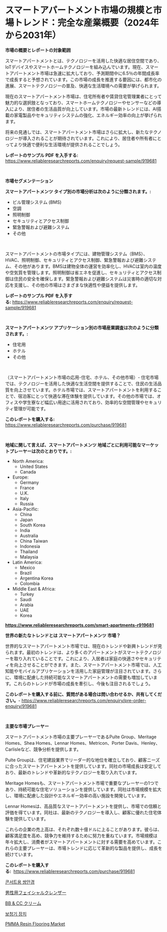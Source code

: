 <p><h1>スマートアパートメント市場の規模と市場トレンド：完全な産業概要（2024年から2031年）</h1></p><p><strong>市場の概要とレポートの対象範囲</strong></p>
<p><p>スマートアパートメントとは、テクノロジーを活用した快適な居住空間であり、IoTデバイスやスマートホームテクノロジーを組み込んでいます。現在、スマートアパートメント市場は急速に拡大しており、予測期間中に6.5％の年間成長率で成長すると予想されています。この市場の成長を推進する要因には、都市化の進展、スマートテクノロジーの普及、快適な生活環境への需要が挙げられます。</p><p>現在のスマートアパートメント市場は、住宅所有者や賃貸住宅管理業者にとって魅力的な選択肢となっており、スマートホームテクノロジーやセンサーなどの導入により、居住者の生活品質が向上しています。市場の最新トレンドには、AI搭載の家電製品やセキュリティシステムの強化、エネルギー効率の向上が挙げられます。</p><p>将来の見通しでは、スマートアパートメント市場はさらに拡大し、新たなテクノロジーが導入されることが期待されています。これにより、居住者や所有者にとってより快適で便利な生活環境が提供されることでしょう。</p></p>
<p><strong>レポートのサンプル PDF を入手する:</strong> <a href="https://www.reliableresearchreports.com/enquiry/request-sample/919681">https://www.reliableresearchreports.com/enquiry/request-sample/919681</a></p>
<p>&nbsp;</p>
<p><strong>市場セグメンテーション</strong></p>
<p><strong>スマートアパートメンツ タイプ別の市場分析は次のように分類されます。:</strong></p>
<p><ul><li>ビル管理システム (BMS)</li><li>空調</li><li>照明制御</li><li>セキュリティとアクセス制御</li><li>緊急警報および避難システム</li><li>その他</li></ul></p>
<p>&nbsp;</p>
<p><p>スマートアパートメントの市場タイプには、建物管理システム（BMS）、HVAC、照明制御、セキュリティとアクセス制御、緊急警報および避難システム、その他があります。BMSは建物全体の運営を効率化し、HVACは室内の温度や空気質を管理します。照明制御は省エネを促進し、セキュリティとアクセス制御は住民の安全を確保します。緊急警報および避難システムは災害時の適切な対応を支援し、その他の市場はさまざまな快適性や便益を提供します。</p></p>
<p><strong>レポートのサンプル PDF を入手する:</strong>&nbsp;<a href="https://www.reliableresearchreports.com/enquiry/request-sample/919681">https://www.reliableresearchreports.com/enquiry/request-sample/919681</a></p>
<p>&nbsp;</p>
<p><strong> スマートアパートメンツ アプリケーション別の市場産業調査は次のように分類されます。:</strong></p>
<p><ul><li>住宅用</li><li>ホテル</li><li>その他</li></ul></p>
<p>&nbsp;</p>
<p><p>（スマートアパートメント市場の応用-住宅、ホテル、その他市場）- 住宅市場では、テクノロジーを活用した快適な生活空間を提供することで、住民の生活品質を向上させています。ホテル市場では、スマートアパートメントを利用することで、宿泊客にとって快適な滞在体験を提供しています。その他の市場では、オフィスや学生寮など幅広い用途に活用されており、効率的な空間管理やセキュリティ管理が可能です。</p></p>
<p><strong>このレポートを購入する:</strong>&nbsp; <a href="https://www.reliableresearchreports.com/purchase/919681">https://www.reliableresearchreports.com/purchase/919681</a></p>
<p>&nbsp;</p>
<p><strong>地域に関して言えば、スマートアパートメンツ 地域ごとに利用可能なマーケットプレーヤーは次のとおりです。:</strong></p>
<p><ul>
    <li>
        North America:
        <ul>
            <li>United States</li>
            <li>Canada</li>
        </ul>
    </li>
    <li>
        Europe:
        <ul>
            <li>Germany</li>
            <li>France</li>
            <li>U.K.</li>
            <li>Italy</li>
            <li>Russia</li>
        </ul>
    </li>
    <li>
        Asia-Pacific:
        <ul>
            <li>China</li>
            <li>Japan</li>
            <li>South Korea</li>
            <li>India</li>
            <li>Australia</li>
            <li>China Taiwan</li>
            <li>Indonesia</li>
            <li>Thailand</li>
            <li>Malaysia</li>
        </ul>
    </li>
    <li>
        Latin America:
        <ul>
            <li>Mexico</li>
            <li>Brazil</li>
            <li>Argentina Korea</li>
            <li>Colombia</li>
        </ul>
    </li>
    <li>
        Middle East & Africa:
        <ul>
            <li>Turkey</li>
            <li>Saudi</li>
            <li>Arabia</li>
            <li>UAE</li>
            <li>Korea</li>
        </ul>
    </li>
    </ul></p>
<p><strong><a href="https://www.reliableresearchreports.com/smart-apartments-r919681">https://www.reliableresearchreports.com/smart-apartments-r919681</a></strong>&nbsp;</p>
<p><strong>世界の新たなトレンドとは スマートアパートメンツ 市場？</strong></p>
<p><p>世界的なスマートアパートメント市場では、現在のトレンドや新興トレンドが見られます。最初のトレンドは、より多くのアパートメントがスマートテクノロジーを取り入れていることです。これにより、入居者は家庭の快適さやセキュリティを向上させることができます。また、スマートアパートメント市場では、人工知能やモバイルアプリケーションを活用した家庭管理が注目されています。さらに、環境に配慮した持続可能なスマートアパートメントの需要も増加しています。これらのトレンドが市場の成長を牽引し、今後も注目されるでしょう。</p></p>
<p><strong>このレポートを購入する前に、質問がある場合は問い合わせるか、共有してください。</strong>- <a href="https://www.reliableresearchreports.com/enquiry/pre-order-enquiry/919681">https://www.reliableresearchreports.com/enquiry/pre-order-enquiry/919681</a></p>
<p>&nbsp;</p>
<p><strong>主要な市場プレーヤー</strong></p>
<p><p>スマートアパートメント市場の主要プレーヤーであるPulte Group、Meritage Homes、Shea Homes、Lennar Homes、Metricon、Porter Davis、Henley、Carlisleなど、競争分析を提供します。</p><p>Pulte Groupは、住宅建設業界でリーダー的な地位を確立しており、顧客ニーズに合ったスマートアパートメントを提供しています。同社の市場成長は安定しており、最新のトレンドや革新的なテクノロジーを取り入れています。</p><p>Meritage Homesも、スマートアパートメント市場で重要なプレーヤーの1つであり、持続可能な住宅ソリューションを提供しています。同社は市場規模を拡大し、環境に配慮した設計やエネルギー効率の高い施設を開発しています。</p><p>Lennar Homesは、高品質なスマートアパートメントを提供し、市場での信頼と評価を得ています。同社は、最新のテクノロジーを導入し、顧客に優れた住宅体験を提供しています。</p><p>これらの企業の売上高は、それぞれ数十億ドルに上ることがあります。彼らは、顧客満足度を高め、競争力を維持するために努力を重ねています。市場規模は年々拡大し、消費者がスマートアパートメントに対する需要を高めています。これらの主要プレーヤーは、市場トレンドに応じて革新的な製品を提供し、成長を続けています。</p></p>
<p><strong>このレポートを購入する:</strong>&nbsp;&nbsp;<a href="https://www.reliableresearchreports.com/purchase/919681">https://www.reliableresearchreports.com/purchase/919681</a></p>
<p><p><a href="https://github.com/Maeennan456456/Market-Research-Report-List-1/blob/main/618362118779.md">콘서트용 쌍안경</a></p><p><a href="https://medium.com/@eunawiegad2023/%E7%94%B7%E6%80%A7%E7%94%A8%E3%81%AE%E3%83%95%E3%82%A7%E3%82%A4%E3%82%B7%E3%83%A3%E3%83%AB%E3%82%AF%E3%83%AC%E3%83%B3%E3%82%B6%E3%83%BC%E3%81%AE%E5%B8%82%E5%A0%B4%E3%83%AC%E3%83%9D%E3%83%BC%E3%83%88%E3%81%AF-%E3%81%93%E3%81%AE%E5%B8%82%E5%A0%B4%E3%81%AE%E6%9C%80%E6%96%B0%E3%83%88%E3%83%AC%E3%83%B3%E3%83%89%E3%81%A8%E6%88%90%E9%95%B7%E3%81%AE%E6%A9%9F%E4%BC%9A%E3%82%92%E6%98%8E%E3%82%89%E3%81%8B%E3%81%AB%E3%81%97%E3%81%A6%E3%81%84%E3%81%BE%E3%81%99-1c2296903b31">男性用フェイシャルクレンザー</a></p><p><a href="https://medium.com/@saigekulas/bb%E3%82%AF%E3%83%AA%E3%83%BC%E3%83%A0-cc%E3%82%AF%E3%83%AA%E3%83%BC%E3%83%A0%E5%B8%82%E5%A0%B4-%E5%B8%82%E5%A0%B4%E3%81%AEcagr-%E5%B8%82%E5%A0%B4%E3%81%AE%E3%83%88%E3%83%AC%E3%83%B3%E3%83%89-%E6%88%90%E9%95%B7%E6%88%A6%E7%95%A5%E3%81%AB%E9%96%A2%E3%81%99%E3%82%8B%E6%B4%9E%E5%AF%9F-766529ef25d8">BB & CC クリーム</a></p><p><a href="https://medium.com/@cute_priencsss/%EB%B3%B4%EC%B2%AD%EA%B8%B0-%EC%8B%9C%EC%9E%A5-%EC%8B%9C%EC%9E%A5-cagr-%EC%8B%9C%EC%9E%A5-%ED%8A%B8%EB%A0%8C%EB%93%9C-%EB%B0%8F-%EC%84%B1%EC%9E%A5-%EC%A0%84%EB%9E%B5%EC%97%90-%EB%8C%80%ED%95%9C-%ED%86%B5%EC%B0%B0%EB%A0%A5-1420c55e73a6">보청기 장치</a></p><p><a href="https://issuu.com/reportprime-2/docs/pmma-resin-flooring-market-size-2030.pptx">PMMA Resin Flooring Market</a></p></p>